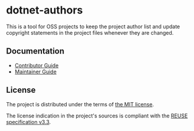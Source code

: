 <!--
SPDX-FileCopyrightText: 2025 Friedrich von Never <friedrich@fornever.me>

SPDX-License-Identifier: MIT
-->

dotnet-authors
==============
This is a tool for OSS projects to keep the project author list and update copyright statements in the project files whenever they are changed.

Documentation
-------------
- [Contributor Guide][docs.contributing]
- [Maintainer Guide][docs.maintaining]

License
-------
The project is distributed under the terms of [the MIT license][docs.license].

The license indication in the project's sources is compliant with the [REUSE specification v3.3][reuse.spec].

[docs.contributing]: CONTRIBUTING.md
[docs.license]: LICENSE.txt
[docs.maintaining]: MAINTAINING.md
[reuse.spec]: https://reuse.software/spec-3.3/
